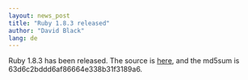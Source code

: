 ```yaml
---
layout: news_post
title: "Ruby 1.8.3 released"
author: "David Black"
lang: de
---
```


Ruby 1.8.3 has been released. The source is [here][1], and the md5sum is
63d6c2bddd6af86664e338b31f3189a6.



[1]: https://cache.ruby-lang.org/pub/ruby/ruby-1.8.3.tar.gz
